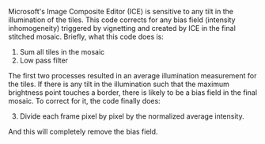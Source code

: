 Microsoft's Image Composite Editor (ICE) is sensitive to any tilt in the illumination of the tiles. This code corrects for any bias field (intensity inhomogeneity) triggered by vignetting and created by ICE in the final stitched mosaic. Briefly, what this code does is:

1)  Sum all tiles in the mosaic
2)  Low pass filter

The first two processes resulted in an average illumination measurement for the tiles. If there is any tilt in the illumination such that the maximum brightness point touches a border, there is likely to be a bias field in the final mosaic. To correct for it, the code finally does:

3) Divide each frame pixel by pixel by the normalized average intensity.  

And this will completely remove the bias field.
